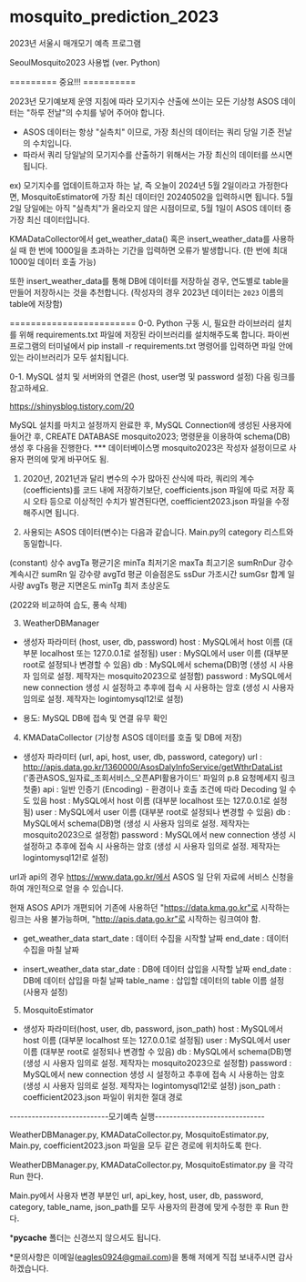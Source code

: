 # mosquito_prediction_2023
2023년 서울시 매개모기 예측 프로그램

SeoulMosquito2023 사용법 (ver. Python)

========= 중요!!! ==========

2023년 모기예보제 운영 지침에 따라 모기지수 산출에 쓰이는 모든 기상청 ASOS 데이터는 "하루 전날"의 수치를 넣어 주어야 합니다.

 - ASOS 데이터는 항상 "실측치" 이므로, 가장 최신의 데이터는 쿼리 당일 기준 전날의 수치입니다.
 - 따라서 쿼리 당일날의 모기지수를 산출하기 위해서는 가장 최신의 데이터를 쓰시면 됩니다.

ex) 모기지수를 업데이트하고자 하는 날, 즉 오늘이 2024년 5월 2일이라고 가정한다면, 
    MosquitoEstimator에 가장 최신 데이터인 20240502을 입력하시면 됩니다.
    5월 2일 당일에는 아직 "실측치"가 올라오지 않은 시점이므로, 5월 1일이 ASOS 데이터 중 가장 최신 데이터입니다.

KMADataCollector에서 get_weather_data() 혹은 insert_weather_data를 사용하실 때 한 번에 1000일을 초과하는 기간을 입력하면 오류가 발생합니다. (한 번에 최대 1000일 데이터 호출 가능)

또한 insert_weather_data를 통해 DB에 데이터를 저장하실 경우, 연도별로 table을 만들어 저장하시는 것을 추천합니다. (작성자의 경우 2023년 데이터는 `2023` 이름의 table에 저장함)

========================
0-0. Python 구동 시, 필요한 라이브러리 설치를 위해 requirements.txt 파일에 저장된 라이브러리를 설치해주도록 합니다.
파이썬 프로그램의 터미널에서 pip install -r requirements.txt    명령어를 입력하면 파일 안에 있는 라이브러리가 모두 설치됩니다.

0-1. MySQL 설치 및 서버와의 연결은 (host, user명 및 password 설정) 다음 링크를 참고하세요.

https://shinysblog.tistory.com/20

MySQL 설치를 마치고 설정까지 완료한 후, MySQL Connection에 생성된 사용자에 들어간 후, CREATE DATABASE mosquito2023;  명령문을 이용하여 schema(DB) 생성 후 다음을 진행한다.
*** 데이터베이스명 mosquito2023은 작성자 설정이므로 사용자 편의에 맞게 바꾸어도 됨.

1. 2020년, 2021년과 달리 변수의 수가 많아진 산식에 따라, 쿼리의 계수(coefficients)를 코드 내에 저장하기보단, coefficients.json 파일에 따로 저장
   혹시 오타 등으로 이상적인 수치가 발견된다면, coefficient2023.json 파일을 수정해주시면 됩니다.


2. 사용되는 ASOS 데이터(변수)는 다음과 같습니다. Main.py의 category 리스트와 동일합니다.

(constant)      	상수
avgTa 		평균기온
minTa 		최저기온
maxTa		최고기온
sumRnDur		강수 계속시간
sumRn		일 강수량
avgTd		평균 이슬점온도
ssDur			가조시간
sumGsr		합계 일사량
avgTs			평균 지면온도
minTg		최저 초상온도

(2022와 비교하여 습도, 풍속 삭제)


3. WeatherDBManager
 - 생성자 파라미터 (host, user, db, password)
	host : MySQL에서 host 이름 (대부분 localhost 또는 127.0.0.1로 설정됨)
	user : MySQL에서 user 이름 (대부분 root로 설정되나 변경할 수 있음)
	db : MySQL에서 schema(DB)명 (생성 시 사용자 임의로 설정. 제작자는 mosquito2023으로 설정함)
	password : MySQL에서 new connection 생성 시 설정하고 추후에 접속 시 사용하는 암호 (생성 시 사용자 임의로 설정. 제작자는 logintomysql12!로 설정)

 - 용도: MySQL DB에 접속 및 연결 유무 확인


4. KMADataCollector (기상청 ASOS 데이터를 호출 및 DB에 저장)
 - 생성자 파라미터 (url, api, host, user, db, password, category)
	url : http://apis.data.go.kr/1360000/AsosDalyInfoService/getWthrDataList ('종관ASOS_일자료_조회서비스_오픈API활용가이드' 파일의 p.8 요청메세지 링크 첫줄)
	api : 일반 인증기 (Encoding) - 환경이나 호출 조건에 따라 Decoding 일 수도 있음
	host : MySQL에서 host 이름 (대부분 localhost 또는 127.0.0.1로 설정됨)
	user : MySQL에서 user 이름 (대부분 root로 설정되나 변경할 수 있음)
	db : MySQL에서 schema(DB)명 (생성 시 사용자 임의로 설정. 제작자는 mosquito2023으로 설정함)
	password : MySQL에서 new connection 생성 시 설정하고 추후에 접속 시 사용하는 암호 (생성 시 사용자 임의로 설정. 제작자는 logintomysql12!로 설정)

url과 api의 경우 https://www.data.go.kr/에서 ASOS 일 단위 자료에 서비스 신청을 하여 개인적으로 얻을 수 있습니다.

현재 ASOS API가 개편되어 기존에 사용하던 "https://data.kma.go.kr"로 시작하는 링크는 사용 불가능하며, "http://apis.data.go.kr"로 시작하는 링크여야 함.

- get_weather_data
	start_date : 데이터 수집을 시작할 날짜
	end_date : 데이터 수집을 마칠 날짜

- insert_weather_data
	star_date : DB에 데이터 삽입을 시작할 날짜
	end_date : DB에 데이터 삽입을 마칠 날짜
	table_name : 삽입할 데이터의 table 이름 설정 (사용자 설정)



5.  MosquitoEstimator
 - 생성자 파라미터(host, user, db, password, json_path)
	host : MySQL에서 host 이름 (대부분 localhost 또는 127.0.0.1로 설정됨)
	user : MySQL에서 user 이름 (대부분 root로 설정되나 변경할 수 있음)
	db : MySQL에서 schema(DB)명 (생성 시 사용자 임의로 설정. 제작자는 mosquito2023으로 설정함)
	password : MySQL에서 new connection 생성 시 설정하고 추후에 접속 시 사용하는 암호 (생성 시 사용자 임의로 설정. 제작자는 logintomysql12!로 설정)
	json_path : coefficient2023.json 파일이 위치한 절대 경로


---------------------------모기예측 실행------------------------------

WeatherDBManager.py, KMADataCollector.py, MosquitoEstimator.py, Main.py, coefficient2023.json 파일을 모두 같은 경로에 위치하도록 한다.

WeatherDBManager.py, KMADataCollector.py, MosquitoEstimator.py 을 각각 Run 한다.

Main.py에서 사용자 변경 부분인 url, api_key, host, user, db, password, category, table_name, json_path를 모두 사용자의 환경에 맞게 수정한 후 Run 한다.


*__pycache__ 폴더는 신경쓰지 않으셔도 됩니다.

*문의사항은 이메일(eagles0924@gmail.com)을 통해 저에게 직접 보내주시면 감사하겠습니다.
